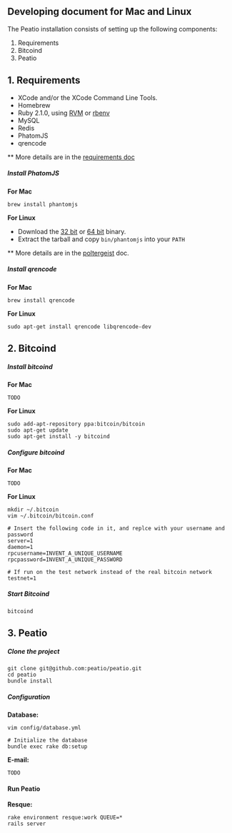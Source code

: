 Developing document for Mac and Linux
-------------------------------------

The Peatio installation consists of setting up the following components:

1. Requirements
2. Bitcoind
3. Peatio


## 1. Requirements

* XCode and/or the XCode Command Line Tools.
* Homebrew
* Ruby 2.1.0, using [RVM](http://rvm.io/) or [rbenv](https://github.com/sstephenson/rbenv)
* MySQL
* Redis
* PhatomJS
* qrencode

** More details are in the [requirements doc](doc/install/requirements.md)

##### Install PhatomJS

**For Mac**

    brew install phantomjs

**For Linux**

* Download the [32 bit](https://phantomjs.googlecode.com/files/phantomjs-1.9.2-linux-i686.tar.bz2)
or [64 bit](https://phantomjs.googlecode.com/files/phantomjs-1.9.2-linux-x86_64.tar.bz2)
binary.
* Extract the tarball and copy `bin/phantomjs` into your `PATH`

** More details are in the [poltergeist](https://github.com/jonleighton/poltergeist/blob/master/README.md) doc.

##### Install qrencode

**For Mac**

    brew install qrencode

**For Linux**

    sudo apt-get install qrencode libqrencode-dev

## 2. Bitcoind

##### Install bitcoind

**For Mac**

    TODO

**For Linux**

    sudo add-apt-repository ppa:bitcoin/bitcoin
    sudo apt-get update
    sudo apt-get install -y bitcoind

##### Configure bitcoind

**For Mac**

    TODO

**For Linux**

    mkdir ~/.bitcoin
    vim ~/.bitcoin/bitcoin.conf

    # Insert the following code in it, and replce with your username and password
    server=1
    daemon=1
    rpcusername=INVENT_A_UNIQUE_USERNAME
    rpcpassword=INVENT_A_UNIQUE_PASSWORD

    # If run on the test network instead of the real bitcoin network
    testnet=1

##### Start Bitcoind

    bitcoind


## 3. Peatio

##### Clone the project

    git clone git@github.com:peatio/peatio.git
    cd peatio
    bundle install


##### Configuration

**Database:**

    vim config/database.yml

    # Initialize the database
    bundle exec rake db:setup

**E-mail:**

    TODO

#### Run Peatio

**Resque:**

    rake environment resque:work QUEUE=*
    rails server



